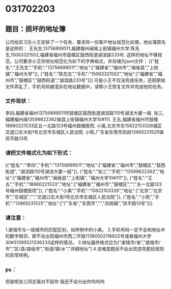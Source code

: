 # 031702203
## 题目：损坏的地址簿

公司给实习生小王安排了一个任务，要求将一份客户地址规范化处理，地址簿原先是这样的：
王先生,13756899511,福建福州闽侯上街镇福州大学.陈先生,15063321552,福建省福州市鼓楼区鼓西街道湖滨路233号.
这样的地址不够规范，公司要求小王将地址规范化为如下的字典格式，并存储为json文件：
[{"姓名":"王先生","手机":"13756899511","地址":["福建省","福州市","闽侯县","上街镇","福州大学"]},
{"姓名":"陈先生","手机":"15063321552","地址":["福建省","福州市","鼓楼区","鼓西街道","湖滨路233号"]}]
可是小王不仅没完成任务，还把原始文件弄乱了，手机号码被混杂在地址数据中，请帮小王恢复文件并完成他的任务。

### 文件现状：
李四,福建省福州13756899511市鼓楼区鼓西街道湖滨路110号湖滨大厦一层.
张三,福建福州闽13599622362侯县上街镇福州大学10#111.
王五,福建省福州市鼓楼18960221533区五一北路123号福州鼓楼医院.
小美,北京市东15822153326城区交道口东大街1号北京市东城区人民法院.
小陈,广东省东莞市凤岗13965231525镇凤平路13号.

### 请把文件格式化为如下形式：
[{"姓名"':"李四","手机":"13756899511","地址":["福建省","福州市","鼓楼区","鼓西街道", "湖滨路110号湖滨大厦一层"]},
{"姓名":"张三","手机":"13599622362","地址":["福建省","福州市","闽侯县","上街镇", "福州大学10#111"]},
{"姓名":"王五","手机":"18960221533","地址":["福建省","福州市","鼓楼区","","五一北路123号福州鼓楼医院"]},
{"姓名":"小美","手机":"15822153326","地址":["北京","北京市","东城区","","交道口东大街1号北京市东城区人民法院"]},
{"姓名":"小陈","手机":"13965231525","地址":["广东省","东莞市","","凤岗镇","凤平路13号"]}]

### 请注意：
1.直辖市与一般城市的匹配区别，如样例中的小美。
2.手机号码一定不会和地址中的数字相邻，即不会出现福州市西二环路11380502116922号或者福州大学30#31395521336233这样的情况。
3.地址最终格式应为["直辖市/省","直辖市/市","区/县/县级市","街道/镇/乡","详细地址"]
4.该难度题目不会出现违背题目规则的异常样例。

### ps：
但是呢张三同志我对不起你 我还不会分出你呜呜呜
